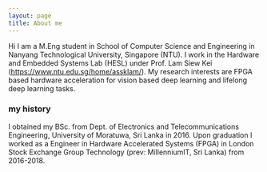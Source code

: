 ```yaml
---
layout: page
title: About me
---
```


Hi I am a M.Eng student in School of Computer Science and Engineering in Nanyang Technological University, Singapore (NTU). I work in the Hardware and Embedded Systems Lab (HESL) under Prof. Lam Siew Kei (https://www.ntu.edu.sg/home/assklam/). My research interests are FPGA based hardware acceleration for vision based deep learning and lifelong deep learning tasks.   

### my history

I obtained my BSc. from Dept. of Electronics and Telecommunications Engineering, University of Moratuwa, Sri Lanka in 2016. Upon graduation I worked as a Engineer in Hardware Accelerated Systems (FPGA) in London Stock Exchange Group Technology (prev: MillenniumIT, Sri Lanka) from 2016-2018.

